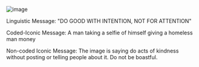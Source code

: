 ![image](https://user-images.githubusercontent.com/123097561/218861964-029f490d-78ab-4a91-856e-55f49c985e7a.png)

Linguistic Message: "DO GOOD WITH INTENTION, NOT FOR ATTENTION"

Coded-Iconic Message: A man taking a selfie of himself giving a homeless man money

Non-coded Iconic Message: The image is saying do acts of kindness without posting or telling people about it. Do not be boastful.
